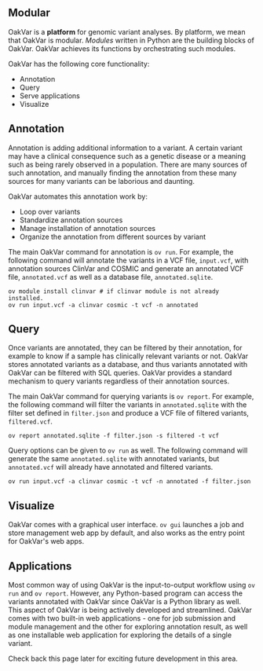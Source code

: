 ## Modular

OakVar is a **platform** for genomic variant analyses. By platform, we mean that OakVar is modular. *Modules* written in Python are the building blocks of OakVar. OakVar achieves its functions by orchestrating such modules.

OakVar has the following core functionality:

* Annotation
* Query
* Serve applications
* Visualize

## Annotation

Annotation is adding additional information to a variant. A certain variant may have a clinical consequence such as a genetic disease or a meaning such as being rarely observed in a population. There are many sources of such annotation, and manually finding the annotation from these many sources for many variants can be laborious and daunting.

OakVar automates this annotation work by:

* Loop over variants
* Standardize annotation sources
* Manage installation of annotation sources
* Organize the annotation from different sources by variant

The main OakVar command for annotation is `ov run`. For example, the following command will annotate the variants in a VCF file, `input.vcf`, with annotation sources ClinVar and COSMIC and generate an annotated VCF file, `annotated.vcf` as well as a database file, `annotated.sqlite`.

    ov module install clinvar # if clinvar module is not already installed.
    ov run input.vcf -a clinvar cosmic -t vcf -n annotated

## Query

Once variants are annotated, they can be filtered by their annotation, for example to know if a sample has clinically relevant variants or not. OakVar stores annotated variants as a database, and thus variants annotated with OakVar can be filtered with SQL queries. OakVar provides a standard mechanism to query variants regardless of their annotation sources.

The main OakVar command for querying variants is `ov report`. For example, the following command will filter the variants in `annotated.sqlite` with the filter set defined in `filter.json` and produce a VCF file of filtered variants, `filtered.vcf`.

    ov report annotated.sqlite -f filter.json -s filtered -t vcf

Query options can be given to `ov run` as well. The following command will generate the same `annotated.sqlite` with annotated variants, but `annotated.vcf` will already have annotated and filtered variants.

    ov run input.vcf -a clinvar cosmic -t vcf -n annotated -f filter.json

## Visualize

OakVar comes with a graphical user interface. `ov gui` launches a job and store management web app by default, and also works as the entry point for OakVar's web apps. 

## Applications

Most common way of using OakVar is the input-to-output workflow using `ov run` and `ov report`. However, any Python-based program can access the variants annotated with OakVar since OakVar is a Python library as well. This aspect of OakVar is being actively developed and streamlined. OakVar comes with two built-in web applications - one for job submission and module management and the other for exploring annotation result, as well as one installable web application for exploring the details of a single variant.

Check back this page later for exciting future development in this area.

